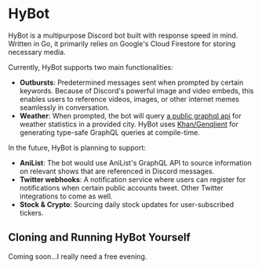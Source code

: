 # HyBot

HyBot is a multipurpose Discord bot built with response speed in mind. Written in Go, it primarily relies on Google's Cloud Firestore for storing necessary media.

Currently, HyBot supports two main functionalities:
- **Outbursts**: Predetermined messages sent when prompted by certain keywords. Because of Discord's powerful image and video embeds, this enables users to reference videos, images, or other internet memes seamlessly in conversation.
- **Weather**: When prompted, the bot will query [a public graphql api](https://graphql-weather-api.herokuapp.com) for weather statistics in a provided city. HyBot uses [Khan/Genqlient](https://github.com/Khan/genqlient) for generating type-safe GraphQL queries at compile-time.


In the future, HyBot is planning to support:
- **AniList**: The bot would use AniList's GraphQL API to source information on relevant shows that are referenced in Discord messages.
- **Twitter webhooks**: A notification service where users can register for notifications when certain public accounts tweet. Other Twitter integrations to come as well.
- **Stock & Crypto**: Sourcing daily stock updates for user-subscribed tickers.

## Cloning and Running HyBot Yourself

Coming soon...I really need a free evening.
